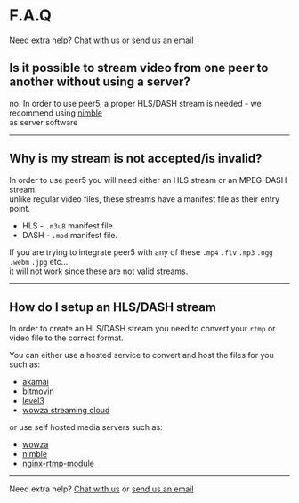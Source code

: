 # F.A.Q

Need extra help? <a href="javascript:Intercom('show')">Chat with us</a> or [send us an email](mailto:info@peer5.com)

## Is it possible to stream video from one peer to another without using a server?
no. In order to use peer5, a proper HLS/DASH stream is needed - we recommend using [nimble](https://wmspanel.com/nimble)  
as server software

---

## Why is my stream is not accepted/is invalid?
In order to use peer5 you will need either an HLS stream or an MPEG-DASH stream.  
 unlike regular video files, these streams have a manifest file as their entry point.
  
- HLS - `.m3u8` manifest file.  
- DASH - `.mpd` manifest file.

If you are trying to integrate peer5 with any of these `.mp4` `.flv` `.mp3` `.ogg` `.webm` `.jpg` etc...  
it will not work since these are not valid streams.  

---

## How do I setup an HLS/DASH stream
In order to create an HLS/DASH stream you need to convert your `rtmp` or video file to the correct format.

You can either use a hosted service to convert and host the files for you such as:  

- [akamai](https://www.akamai.com/)
- [bitmovin](https://bitmovin.com/)
- [level3](http://www.level3.com/)
- [wowza streaming cloud](https://www.wowza.com/)

or use self hosted media servers such as:

- [wowza](https://www.wowza.com/)
- [nimble](https://wmspanel.com/nimble)
- [nginx-rtmp-module](https://github.com/arut/nginx-rtmp-module)
 
 ---
 
 Need extra help? <a href="javascript:Intercom('show')">Chat with us</a> or [send us an email](mailto:info@peer5.com)